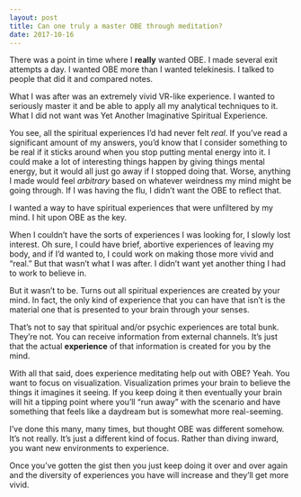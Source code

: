 ```yaml
---
layout: post
title: Can one truly a master OBE through meditation?
date: 2017-10-16
---
```


<p>There was a point in time where I <b>really</b> wanted OBE. I made several exit attempts a day. I wanted OBE more than I wanted telekinesis. I talked to people that did it and compared notes.</p><p>What I was after was an extremely vivid VR-like experience. I wanted to seriously master it and be able to apply all my analytical techniques to it. What I did not want was Yet Another Imaginative Spiritual Experience.</p><p>You see, all the spiritual experiences I’d had never felt <i>real</i>. If you’ve read a significant amount of my answers, you’d know that I consider something to be real if it sticks around when you stop putting mental energy into it. I could make a lot of interesting things happen by giving things mental energy, but it would all just go away if I stopped doing that. Worse, anything I made would feel <i>arbitrary</i> based on whatever weirdness my mind might be going through. If I was having the flu, I didn’t want the OBE to reflect that.</p><p>I wanted a way to have spiritual experiences that were unfiltered by my mind. I hit upon OBE as the key.</p><p>When I couldn’t have the sorts of experiences I was looking for, I slowly lost interest. Oh sure, I could have brief, abortive experiences of leaving my body, and if I’d wanted to, I could work on making those more vivid and “real.” But that wasn’t what I was after. I didn’t want yet another thing I had to work to believe in.</p><p>But it wasn’t to be. Turns out all spiritual experiences are created by your mind. In fact, the only kind of experience that you can have that isn’t is the material one that is presented to your brain through your senses.</p><p>That’s not to say that spiritual and/or psychic experiences are total bunk. They’re not. You can receive information from external channels. It’s just that the actual <b>experience</b> of that information is created for you by the mind.</p><p>With all that said, does experience meditating help out with OBE? Yeah. You want to focus on visualization. Visualization primes your brain to believe the things it imagines it seeing. If you keep doing it then eventually your brain will hit a tipping point where you’ll “run away” with the scenario and have something that feels like a daydream but is somewhat more real-seeming.</p><p>I’ve done this many, many times, but thought OBE was different somehow. It’s not really. It’s just a different kind of focus. Rather than diving inward, you want new environments to experience.</p><p>Once you’ve gotten the gist then you just keep doing it over and over again and the diversity of experiences you have will increase and they’ll get more vivid.</p>
